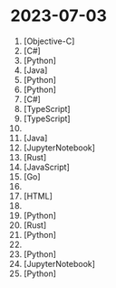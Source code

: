 # 2023-07-03

1. [](https://github.comundefined "Tweak to use your own reddit API credentials in Apollo") [Objective-C]
2. [](https://github.comundefined "PowerShell for every system!") [C#]
3. [](https://github.comundefined "You like pytorch? You like micrograd? You love tinygrad! ❤️") [Python]
4. [](https://github.comundefined "An open source time-series database for fast ingest and SQL queries") [Java]
5. [](https://github.comundefined "Voice data <= 10 mins can also be used to train a good VC model!") [Python]
6. [](https://github.comundefined "リアルタイムボイスチェンジャー Realtime Voice Changer") [Python]
7. [](https://github.comundefined "Cross-platform .NET sample microservices and container based application that runs on Linux Windows and macOS. Powered by .NET 7, Docker Containers and Azure Kubernetes Services. Supports Visual Studio, VS for Mac and CLI based environments with Docker CLI, dotnet CLI, VS Code or any other code editor.") [C#]
8. [](https://github.comundefined "There can be more than Notion and Miro. AFFiNE is a next-gen knowledge base that brings planning, sorting and creating all together. Privacy first, open-source, customizable and ready to use.") [TypeScript]
9. [](https://github.comundefined "wefwef — a mobile-first Lemmy web client") [TypeScript]
10. [](https://github.comundefined "") 
11. [](https://github.comundefined "A Reddit client for Android") [Java]
12. [](https://github.comundefined "10 Weeks, 20 Lessons, Data Science for All!") [JupyterNotebook]
13. [](https://github.comundefined "Hurl, run and test HTTP requests with plain text.") [Rust]
14. [](https://github.comundefined "") [JavaScript]
15. [](https://github.comundefined "Apollo backend server") [Go]
16. [](https://github.comundefined "Curated list of project-based tutorials") 
17. [](https://github.comundefined "12 weeks, 26 lessons, 52 quizzes, classic Machine Learning for all") [HTML]
18. [](https://github.comundefined "This repository contains the list of communities and job portals you can join and apply to.") 
19. [](https://github.comundefined "Run inference on MPT-30B using CPU") [Python]
20. [](https://github.comundefined "《构筑大语言模型应用：应用开发与架构设计》一本关于 LLM 在真实世界应用的开源电子书，介绍了大语言模型的基础知识和应用，以及如何构建自己的模型。其中包括Prompt的编写、开发和管理，探索最好的大语言模型能带来什么，以及LLM应用开发的模式和架构设计。") [Rust]
21. [](https://github.comundefined "<⚡️> SuperAGI - A dev-first open source autonomous AI agent framework. Enabling developers to build, manage & run useful autonomous agents quickly and reliably.") [Python]
22. [](https://github.comundefined "润学全球官方指定GITHUB，整理润学宗旨、纲领、理论和各类润之实例；解决为什么润，润去哪里，怎么润三大问题； 并成为新中国人的核心宗教，核心信念。") 
23. [](https://github.comundefined "Ansible for DevOps examples.") [Python]
24. [](https://github.comundefined "This is the official code for MobileSAM project that makes SAM lightweight for mobile applications and beyond!") [JupyterNotebook]
25. [](https://github.comundefined "Learn how to design large-scale systems. Prep for the system design interview. Includes Anki flashcards.") [Python]
